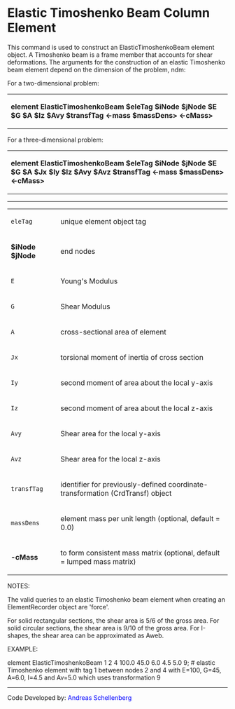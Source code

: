 # Elastic Timoshenko Beam Column Element

<p>This command is used to construct an ElasticTimoshenkoBeam element
object. A Timoshenko beam is a frame member that accounts for shear
deformations. The arguments for the construction of an elastic
Timoshenko beam element depend on the dimension of the problem, ndm:</p>
<p>For a two-dimensional problem:</p>
<table>
<tbody>
<tr class="odd">
<td><p><strong>element ElasticTimoshenkoBeam $eleTag $iNode $jNode $E $G
$A $Iz $Avy $transfTag &lt;-mass $massDens&gt;
&lt;-cMass&gt;</strong></p></td>
</tr>
</tbody>
</table>
<p>For a three-dimensional problem:</p>
<table>
<tbody>
<tr class="odd">
<td><p><strong>element ElasticTimoshenkoBeam $eleTag $iNode $jNode $E $G
$A $Jx $Iy $Iz $Avy $Avz $transfTag &lt;-mass $massDens&gt;
&lt;-cMass&gt;</strong></p></td>
</tr>
</tbody>
</table>
<hr />
<table>
<tbody>
<tr class="odd">
<td><code class="parameter-table-variable">eleTag</code></td>
<td><p>unique element object tag</p></td>
</tr>
<tr class="even">
<td><p><strong>$iNode $jNode</strong></p></td>
<td><p>end nodes</p></td>
</tr>
<tr class="odd">
<td><code class="parameter-table-variable">E</code></td>
<td><p>Young's Modulus</p></td>
</tr>
<tr class="even">
<td><code class="parameter-table-variable">G</code></td>
<td><p>Shear Modulus</p></td>
</tr>
<tr class="odd">
<td><code class="parameter-table-variable">A</code></td>
<td><p>cross-sectional area of element</p></td>
</tr>
<tr class="even">
<td><code class="parameter-table-variable">Jx</code></td>
<td><p>torsional moment of inertia of cross section</p></td>
</tr>
<tr class="odd">
<td><code class="parameter-table-variable">Iy</code></td>
<td><p>second moment of area about the local y-axis</p></td>
</tr>
<tr class="even">
<td><code class="parameter-table-variable">Iz</code></td>
<td><p>second moment of area about the local z-axis</p></td>
</tr>
<tr class="odd">
<td><code class="parameter-table-variable">Avy</code></td>
<td><p>Shear area for the local y-axis</p></td>
</tr>
<tr class="even">
<td><code class="parameter-table-variable">Avz</code></td>
<td><p>Shear area for the local z-axis</p></td>
</tr>
<tr class="odd">
<td><code class="parameter-table-variable">transfTag</code></td>
<td><p>identifier for previously-defined coordinate-transformation
(CrdTransf) object</p></td>
</tr>
<tr class="even">
<td><code class="parameter-table-variable">massDens</code></td>
<td><p>element mass per unit length (optional, default = 0.0)</p></td>
</tr>
<tr class="odd">
<td><p><strong>-cMass</strong></p></td>
<td><p>to form consistent mass matrix (optional, default = lumped mass
matrix)</p></td>
</tr>
</tbody>
</table>
<p>NOTES:</p>
<p>The valid queries to an elastic Timoshenko beam element when creating
an ElementRecorder object are 'force'.</p>
<p>For solid rectangular sections, the shear area is 5/6 of the gross
area. For solid circular sections, the shear area is 9/10 of the gross
area. For I-shapes, the shear area can be approximated as Aweb.</p>
<p>EXAMPLE:</p>
<p>element ElasticTimoshenkoBeam 1 2 4 100.0 45.0 6.0 4.5 5.0 9; #
elastic Timoshenko element with tag 1 between nodes 2 and 4 with E=100,
G=45, A=6.0, I=4.5 and Av=5.0 which uses transformation 9</p>
<hr />
<p>Code Developed by: <span style="color:blue"> Andreas
Schellenberg </span></p>
